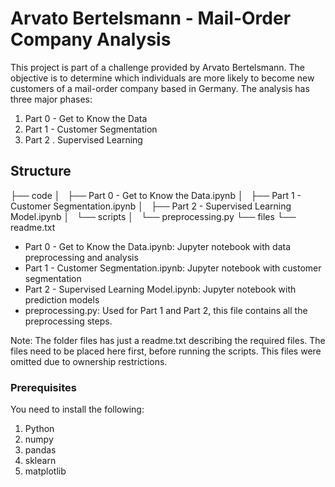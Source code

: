 # Arvato Bertelsmann - Mail-Order Company Analysis 

This project is part of a challenge provided by Arvato Bertelsmann. The objective is to determine which individuals are more likely to become new customers of a mail-order company based in Germany. The analysis has three major phases: 
1. Part 0 - Get to Know the Data
2. Part 1 - Customer Segmentation
3. Part 2 . Supervised Learning

## Structure

├── code
│   ├── Part 0 - Get to Know the Data.ipynb
│   ├── Part 1 - Customer Segmentation.ipynb
│   ├── Part 2 - Supervised Learning Model.ipynb
│   └── scripts
│       └── preprocessing.py
└── files
    └── readme.txt

* Part 0 - Get to Know the Data.ipynb: Jupyter notebook with data preprocessing and analysis
* Part 1 - Customer Segmentation.ipynb: Jupyter notebook with customer segmentation
* Part 2 - Supervised Learning Model.ipynb: Jupyter notebook with prediction models
* preprocessing.py: Used for Part 1 and Part 2, this file contains all the preprocessing steps.

Note: The folder files has just a readme.txt describing the required files. The files need to be placed here first, before running the scripts. This files were omitted due to ownership restrictions.

### Prerequisites

You need to install the following:

1. Python
2. numpy
3. pandas
4. sklearn
5. matplotlib
